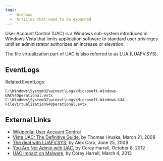 ```yaml
---
tags:
  -  Windows
  -  Articles that need to be expanded
---
```

User Account Control (UAC) is a Windows sub-system introduced in Windows
Vista that limits application software to standard user privileges until
an administrator authorizes an increase or elevation.

The file virtualization part of UAC is also referred to as LUA
(LUAFV.SYS).

## EventLogs

Related EventLogs:

    C:\Windows\System32\winevt\Logs\Microsoft-Windows-UAC%4Operational.evtx
    C:\Windows\System32\winevt\Logs\Microsoft-Windows-UAC-FileVirtualization%4Operational.evtx

## External Links

- [Wikipedia: User Account Control](https://en.wikipedia.org/wiki/User_Account_Control)
- [Vista UAC: The Definitive Guide](https://www.codeproject.com/Articles/19165/Vista-UAC-The-Definitive-Guide),
  by Thomas Hruska, March 21, 2008
- [The deal with LUAFV.SYS](http://blogs.msdn.com/b/alexcarp/archive/2009/06/25/the-deal-with-luafv-sys.aspx),
  by Alex Carp, June 25, 2009
- [You Are Not Admin with UAC](http://journeyintoir.blogspot.com/2012/10/you-are-not-admin-with-uac.html),
  by Corey Harrell, October 8, 2012
- [UAC Impact on Malware](http://journeyintoir.blogspot.com/2013/03/uac-impact-on-malware.html),
  by Corey Harrell, March 4, 2013
